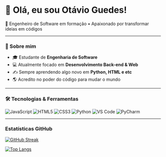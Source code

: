 # 👋 Olá, eu sou Otávio Guedes!

🚀 Engenheiro de Software em formação • Apaixonado por transformar ideias em códigos


---

### 🧠 Sobre mim

- 🎓 Estudante de **Engenharia de Software**
- 💻 Atualmente focado em **Desenvolvimento Back-end & Web**
- ✍️  Sempre aprendendo algo novo em **Python, HTML e etc**
- 🌎 Acredito no poder do código para mudar o mundo

---

### 🛠️ Tecnologias & Ferramentas

![JavaScript](https://img.shields.io/badge/-JavaScript-F7DF1E?logo=javascript&logoColor=000)
![HTML5](https://img.shields.io/badge/-HTML5-E34F26?logo=html5&logoColor=fff)
![CSS3](https://img.shields.io/badge/-CSS3-1572B6?logo=css3&logoColor=fff)
![Python](https://img.shields.io/badge/-Python-3776AB?logo=python&logoColor=fff)
![VS Code](https://img.shields.io/badge/-VS%20Code-007ACC?logo=visual-studio-code&logoColor=fff)
![PyCharm](https://img.shields.io/badge/-PyCharm-000000?logo=pycharm&logoColor=green)

---

### Estatísticas GitHub
[![GitHub Streak](https://streak-stats.demolab.com?user=PandaLoko27&theme=merko&locale=pt_BR&date_format=j%2Fn%5B%2FY%5D&card_width=500)](https://git.io/streak-stats)

[![Top Langs](https://github-readme-stats.vercel.app/api/top-langs/?username=PandaLoko27&layout=donut)](https://github.com/anuraghazra/github-readme-stats)

